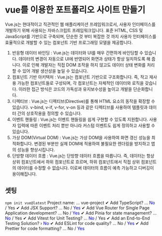 # vue를 이용한 포트폴리오 사이트 만들기
Vue.js는 현대적이고 직관적인 웹 애플리케이션 프레임워크로서, 사용자 인터페이스를 개발하기 위해 사용되는 자바스크립트 프레임워크입니다.
표준 HTML, CSS 및 JavaScript를 기반으로 구축되며, 단순한 것 부터 복잡한 것 까지 사용자 인터페이스를 효율적으로 개발할 수 있는 컴포넌트 기반 프로그래밍 모델을 제공합니다.

1. 반응형 데이터 바인딩 : Vue.js는 데이터와 UI를 매우 간편하게 바인딩할 수 있습니다. 데이터의 변경이 자동으로 UI에 반영되어 화면과 상태가 항상 일치하도록 해 줍니다. 이로 인해 개발자는 직접 DOM 조작을 하지 않고도 데이터 상태 변화를 처리할 수 있어 개발 생산성을 높일 수 있습니다.
2. 컴포넌트 기반 아키텍처 : Vue.js는 컴포넌트 기반으로 구조화합니다. 즉, 작고 재사용 가능한 컴포넌트들로 구성되며, 각 컴포넌트는 자체적인 데이터와 로직을 갖습니다. 이러한 접근 방식은 코드의 가독성과 유지보수성을 높이고 개발을 단순화합니다.
3. 디렉티브 : Vue.js는 디렉티브(Directive)를 통해 HTML 요소의 동작을 확장할 수 있습니다. v-bind, v-if, v-for, v-on 등과 같은 디렉티브를 사용하여 템플릿과 데이터 간의 상호작용을 정의할 수 있습니다.
4. 이벤트 핸들링 : Vue.js는 이벤트 핸들링을 쉽게 구현할 수 있도록 지원합니다. 사용자 입력에 따른 이벤트 처리 뿐만 아니라 커스텀 이벤트도 쉽게 정의하고 사용할 수 있습니다.
5. 가상 DOM(Virtual DOM) : Vue.js는 가상 DOM을 사용하여 화면 갱신 성능을 최적화합니다. 변경된 부분만 실제 DOM에 적용하여 불필요한 렌더링을 방지하고 앱의 성능을 향상시킵니다.
6. 단방향 데이터 흐름 : Vue.js는 단방향 데이터 흐름을 따릅니다. 즉, 데이터는 항상 상위 컴포넌트에서 하위 컴포넌트로 흐르며, 하위 컴포넌트에서 직접 상위 컴포넌트의 데이터를 수정할 수 없습니다. 이로써 데이터의 흐름이 예측 가능하고 디버깅이 용이해집니다.

## 셋팅
`npm init vue@latest`
Project name: … vue-project
✔ Add TypeScript? … <span style="color: blue">No</span> / Yes
✔ Add JSX Support? … No / <span style="color: blue">Yes</span>
✔ Add Vue Router for Single Page Application development? … No / <span style="color: blue">Yes</span>
✔ Add Pinia for state management? … <span style="color: blue">No</span> / Yes
✔ Add Vitest for Unit Testing? … <span style="color: blue">No</span> / Yes
✔ Add an End-to-End Testing Solution? › <span style="color: blue">No</span>
✔ Add ESLint for code quality? … No / <span style="color: blue">Yes</span>
✔ Add Prettier for code formatting? … No / <span style="color: blue">Yes</span>

